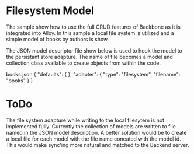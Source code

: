 Filesystem Model
================

The sample show how to use the full CRUD features of Backbone as it is integrated into Alloy. In this sample a local file system is utilized and a simple model of books by authors is show.


The JSON model descriptor file show below is used to hook the model to the persistant store adapture. The name of file becomes a model and collection class available to create objects from within the code.

books.json
{
    "defaults": { 
    },
    "adapter": {
        "type": "filesystem",
        "filename": "books"
    }
}


ToDo
====

The file system adapture while writing to the local filesytem is not implemented fully. Currently the collection of models are written to file named in the JSON model description. A better solution would be to create a local file for each model with the file name concated with the model id. This would make sync'ing more natural and matched to the Backend server. 